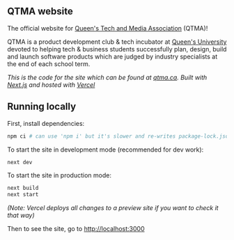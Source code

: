 ## QTMA website

The official website for [Queen's Tech and Media Association](https://qtma.ca) (QTMA)!

QTMA is a product development club & tech incubator at [Queen's University](https://www.queensu.ca/)
devoted to helping tech & business students successfully plan, design, build and launch software
products which are judged by industry specialists at the end of each school term.

<i>This is the code for the site which can be found at [qtma.ca](https://qtma.ca). Built with
[Next.js](https://nextjs.org/) and hosted with [Vercel](https://vercel.com/)</i>

## Running locally

First, install dependencies:
```bash
npm ci # can use 'npm i' but it's slower and re-writes package-lock.json
```

To start the site in development mode (recommended for dev work):
```bash
next dev
```

To start the site in production mode:
```bash
next build
next start
```
*(Note: Vercel deploys all changes to a preview site if you want to check it that way)*

Then to see the site, go to [http://localhost:3000](http://localhost:3000)
